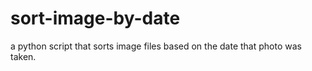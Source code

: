 # sort-image-by-date
a python script that sorts image files based on the date that photo was taken.
